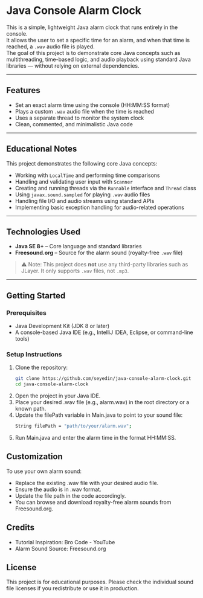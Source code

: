 # Java Console Alarm Clock

This is a simple, lightweight Java alarm clock that runs entirely in the console.  
It allows the user to set a specific time for an alarm, and when that time is reached, a `.wav` audio file is played.  
The goal of this project is to demonstrate core Java concepts such as multithreading, time-based logic, and audio playback using standard Java libraries — without relying on external dependencies.

---

## Features

- Set an exact alarm time using the console (HH:MM:SS format)
- Plays a custom `.wav` audio file when the time is reached
- Uses a separate thread to monitor the system clock
- Clean, commented, and minimalistic Java code
---

## Educational Notes

This project demonstrates the following core Java concepts:

- Working with `LocalTime` and performing time comparisons
- Handling and validating user input with `Scanner`
- Creating and running threads via the `Runnable` interface and `Thread` class
- Using `javax.sound.sampled` for playing `.wav` audio files
- Handling file I/O and audio streams using standard APIs
- Implementing basic exception handling for audio-related operations

---

## Technologies Used

- **Java SE 8+** – Core language and standard libraries
- **Freesound.org** – Source for the alarm sound (royalty-free `.wav` file)

> ⚠️ Note: This project does **not** use any third-party libraries such as JLayer. It only supports `.wav` files, not `.mp3`.

---

## Getting Started

### Prerequisites

- Java Development Kit (JDK 8 or later)
- A console-based Java IDE (e.g., IntelliJ IDEA, Eclipse, or command-line tools)

### Setup Instructions

1. Clone the repository:
   ```bash
   git clone https://github.com/seyedin/java-console-alarm-clock.git
   cd java-console-alarm-clock
2. Open the project in your Java IDE.
3. Place your desired .wav file (e.g., alarm.wav) in the root directory or a known path.
4. Update the filePath variable in Main.java to point to your sound file:
   ```bash
   String filePath = "path/to/your/alarm.wav";

5. Run Main.java and enter the alarm time in the format HH:MM:SS.

## Customization
To use your own alarm sound:

- Replace the existing .wav file with your desired audio file.
- Ensure the audio is in .wav format.
- Update the file path in the code accordingly.
- You can browse and download royalty-free alarm sounds from Freesound.org.

## Credits
- Tutorial Inspiration: Bro Code - YouTube
- Alarm Sound Source: Freesound.org

## License
This project is for educational purposes. Please check the individual sound file licenses if you redistribute or use it in production.

